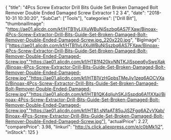 {
	"title": "4Pcs Screw Extractor Drill Bits Guide Set Broken Damaged Bolt Remover Double Ended Damaged Screw Extractor 1  2  3  4",
	"date": "2018-10-31 10:30:20",
	"SubCat": ["Tools"],
	"categories": ["Drill Bit"],
	"thumbnailImage": "https://ae01.alicdn.com/kf/HTB1lvLjIXuWBuNjSszbq6AS7FXaw/Binoax-4Pcs-Screw-Extractor-Drill-Bits-Guide-Set-Broken-Damaged-Bolt-Remover-Double-Ended-Damaged-Screw.jpg_220x220.jpg",
	"BigImage": ["https://ae01.alicdn.com/kf/HTB1lvLjIXuWBuNjSszbq6AS7FXaw/Binoax-4Pcs-Screw-Extractor-Drill-Bits-Guide-Set-Broken-Damaged-Bolt-Remover-Double-Ended-Damaged-Screw.jpg","https://ae01.alicdn.com/kf/HTB1f420kvNNTKJjSspeq6ySwpXak/Binoax-4Pcs-Screw-Extractor-Drill-Bits-Guide-Set-Broken-Damaged-Bolt-Remover-Double-Ended-Damaged-Screw.jpg","https://ae01.alicdn.com/kf/HTB1VzHGpbsTMeJjy1zeq6AOCVXaD/Binoax-4Pcs-Screw-Extractor-Drill-Bits-Guide-Set-Broken-Damaged-Bolt-Remover-Double-Ended-Damaged-Screw.jpg","https://ae01.alicdn.com/kf/HTB1QK4qljuhSKJjSspdq6A11XXaj/Binoax-4Pcs-Screw-Extractor-Drill-Bits-Guide-Set-Broken-Damaged-Bolt-Remover-Double-Ended-Damaged-Screw.jpg","https://ae01.alicdn.com/kf/HTB1.sNfaAT85uJjSZFgq6AZvVXab/Binoax-4Pcs-Screw-Extractor-Drill-Bits-Guide-Set-Broken-Damaged-Bolt-Remover-Double-Ended-Damaged-Screw.jpg"],
	"actualPrice": 2.27,
	"comparePrice": 3.98,
	"linkurl": "http://s.click.aliexpress.com/e/c0bMk1j2",
	"inStock": 125
}
